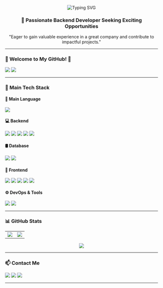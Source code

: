 <div align="center">

  <img src="https://readme-typing-svg.demolab.com?font=Fira+Code&weight=600&size=24&pause=1000&color=FFA500&center=true&width=550&lines=Aspiring+Backend+Developer;Eager+to+gain+valuable+experience!;Striving+for+growth+and+innovation!;Passionate+about+building+scalable+systems." alt="Typing SVG" />

  <h3>🚀 Passionate Backend Developer Seeking Exciting Opportunities</h3>
  <p>"Eager to gain valuable experience in a great company and contribute to impactful projects."</p>

</div>

---

### 🐹 Welcome to My GitHub! 🐹

<a href="https://github.com/SangHyun-e"><img src="https://hits.seeyoufarm.com/api/count/incr/badge.svg?url=https%3A%2F%2Fgithub.com%2FSangHyun-e&count_bg=%23000000&title_bg=%23000000&icon=github.svg&icon_color=%23E7E7E7&title=GitHub&edge_flat=false"/></a> 
<a href="https://1000sang-dev.tistory.com/"><img src="https://img.shields.io/badge/TISTORY BLOG-000000?style=flat-square&logo=tistory&logoColor=white"/></a>

---

### 🔧 Main Tech Stack
#### 🚀 Main Language
<p>
  <img src="https://img.shields.io/badge/Java-007396?style=for-the-badge&logo=openjdk&logoColor=white"/>
</p>

#### 💻 Backend
<p>
  <img src="https://img.shields.io/badge/Spring Boot-6DB33F?style=for-the-badge&logo=springboot&logoColor=white"/>
  <img src="https://img.shields.io/badge/Spring Framework-6DB33F?style=for-the-badge&logo=spring&logoColor=white"/>
  <img src="https://img.shields.io/badge/Spring Security-6DB33F?style=for-the-badge&logo=springsecurity&logoColor=white"/>
  <img src="https://img.shields.io/badge/Spring Data JPA-6DB33F?style=for-the-badge&logo=spring&logoColor=white"/>
  <img src="https://img.shields.io/badge/MyBatis-DC382D?style=for-the-badge&logo=mybatis&logoColor=white"/>
</p>

#### 🛢 Database

<p>
  <img src="https://img.shields.io/badge/MySQL-4479A1?style=for-the-badge&logo=mysql&logoColor=white"/>
  <img src="https://img.shields.io/badge/Oracle-F80000?style=for-the-badge&logo=oracle&logoColor=white"/>
</p>

#### 🎨 Frontend
<p>
  <img src="https://img.shields.io/badge/HTML5-E34F26?style=for-the-badge&logo=html5&logoColor=white"/>
  <img src="https://img.shields.io/badge/CSS3-1572B6?style=for-the-badge&logo=css3&logoColor=white"/>
  <img src="https://img.shields.io/badge/JavaScript-F7DF1E?style=for-the-badge&logo=javascript&logoColor=black"/>
  <img src="https://img.shields.io/badge/React-61DAFB?style=for-the-badge&logo=react&logoColor=black"/>
  <img src="https://img.shields.io/badge/Next.js-000000?style=for-the-badge&logo=next.js&logoColor=white"/>
</p>

#### ⚙️ DevOps & Tools
<p>
  <img src="https://img.shields.io/badge/Docker-2496ED?style=for-the-badge&logo=docker&logoColor=white"/>
  <img src="https://img.shields.io/badge/Git-F05032?style=for-the-badge&logo=git&logoColor=white"/>
</p>

---

### 📊 GitHub Stats

<table>
  <tr>
    <td>
      <img src="https://github-readme-stats.vercel.app/api?username=SangHyun-e&show_icons=true&theme=transparent&hide=" />
    </td>
    <td>
      <img src="https://github-readme-streak-stats.herokuapp.com/?user=SangHyun-e&theme=dark"/>
    </td>
  </tr>
</table>

<p align="center">
  <img src="https://github-readme-stats.vercel.app/api/top-langs/?username=SangHyun-e&theme=transparent&exclude_repo=Computer-Science-Engineering&layout=compact&langs_count=10"/>
</p>

---

### 📫 Contact Me
<p>
  <a href="mailto:sanghyune_@naver.com"><img src="https://img.shields.io/badge/Naver-03C75A?style=for-the-badge&logo=naver&logoColor=white"/></a>
  <a href="https://linkedin.com/in/상현-천-564bab340/"><img src="https://img.shields.io/badge/LinkedIn-0077B5?style=for-the-badge&logo=linkedin&logoColor=white"/></a>
  <a href="https://1000sang-dev.tistory.com/"><img src="https://img.shields.io/badge/Blog-FFA500?style=for-the-badge&logo=rss&logoColor=white"/></a>
</p>

---
